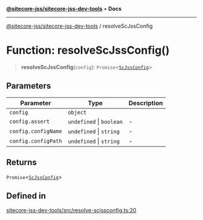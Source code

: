 [**@sitecore-jss/sitecore-jss-dev-tools**](../README.md) • **Docs**

***

[@sitecore-jss/sitecore-jss-dev-tools](../README.md) / resolveScJssConfig

# Function: resolveScJssConfig()

> **resolveScJssConfig**(`config`): `Promise`\<[`ScJssConfig`](../interfaces/ScJssConfig.md)\>

## Parameters

| Parameter | Type | Description |
| ------ | ------ | ------ |
| `config` | `object` |  |
| `config.assert` | `undefined` \| `boolean` | - |
| `config.configName` | `undefined` \| `string` | - |
| `config.configPath` | `undefined` \| `string` | - |

## Returns

`Promise`\<[`ScJssConfig`](../interfaces/ScJssConfig.md)\>

## Defined in

[sitecore-jss-dev-tools/src/resolve-scjssconfig.ts:20](https://github.com/Sitecore/jss/blob/2c037b1db9e09367420bc13389995d0890265712/packages/sitecore-jss-dev-tools/src/resolve-scjssconfig.ts#L20)
